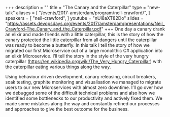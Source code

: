 +++
description = ""
title = "The Canary and the Caterpillar"
type = "new-talk"
aliases = [
        "/events/2017-amsterdam/program/neil-crawford/",
]
speakers = [
        "neil-crawford",
]
youtube = "nUl8aXT82Do"
slides = "https://assets.devopsdays.org/events/2017/amsterdam/presentations/Neil_Crawford-The_Canary_and_the_Caterpillar.pdf"
+++
One day a canary drank an elixir and made friends with a little caterpillar, this is the story of how the canary protected the little caterpillar from all dangers until the caterpillar was ready to become a butterfly. In this talk I tell the story of how we migrated our first Microservice out of a large monolithic C# application into an elixir Microservice. I’ll tell the story in the style of the very hungry caterpillar (https://en.wikipedia.org/wiki/The_Very_Hungry_Caterpillar) with the caterpillar eating various things along the way.

Using behaviour driven development, canary releasing, circuit breakers, soak testing, graphite monitoring and visualisation we managed to migrate users to our new Microservices with almost zero downtime. I’ll go over how we debugged some of the difficult technical problems and also how we identified some bottlenecks to our productivity and actively fixed them. We made some mistakes along the way and constantly refined our processes and approaches to give the best outcome for the business.